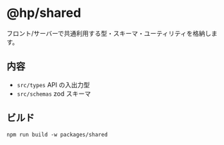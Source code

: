 # @hp/shared

フロント/サーバーで共通利用する型・スキーマ・ユーティリティを格納します。

## 内容

- `src/types` API の入出力型
- `src/schemas` zod スキーマ

## ビルド

```
npm run build -w packages/shared
```
